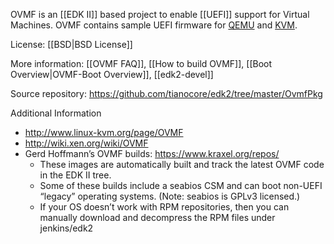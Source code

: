 OVMF is an [[EDK II]] based project to enable [[UEFI]] support for Virtual Machines. OVMF contains sample UEFI firmware for [QEMU](http://www.qemu-project.org/) and [KVM](http://www.linux-kvm.org/).

License: [[BSD|BSD License]]

More information: [[OVMF FAQ]], [[How to build OVMF]], [[Boot Overview|OVMF-Boot Overview]], [[edk2-devel]]

Source repository: https://github.com/tianocore/edk2/tree/master/OvmfPkg

Additional Information

* http://www.linux-kvm.org/page/OVMF
* http://wiki.xen.org/wiki/OVMF
* Gerd Hoffmann’s OVMF builds: https://www.kraxel.org/repos/
  * These images are automatically built and track the latest OVMF code in the EDK II tree.
  * Some of these builds include a seabios CSM and can boot non-UEFI “legacy” operating systems. (Note: seabios is GPLv3 licensed.)
  * If your OS doesn’t work with RPM repositories, then you can manually download and decompress the RPM files under jenkins/edk2